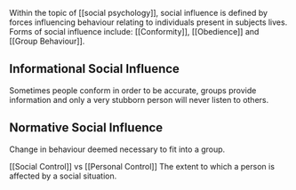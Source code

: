 Within the topic of [[social psychology]], social influence is defined by forces influencing behaviour relating to individuals present in subjects lives. Forms of social influence include: [[Conformity]], [[Obedience]] and [[Group Behaviour]].
## Informational Social Influence
Sometimes people conform in order to be accurate, groups provide information and only a very stubborn person will never listen to others.
## Normative Social Influence
Change in behaviour deemed necessary to fit into a group.


[[Social Control]] vs [[Personal Control]]
The extent to which a person is affected by a social situation.